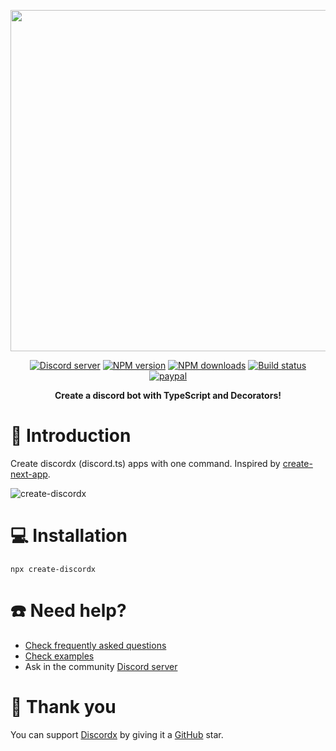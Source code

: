 <div>
  <p align="center">
    <a href="https://discord-ts.js.org" target="_blank" rel="nofollow">
      <img src="https://discord-ts.js.org/discord-ts.svg" width="546" />
    </a>
  </p>
  <p align="center">
    <a href="https://discord-ts.js.org/discord"
      ><img
        src="https://img.shields.io/discord/874802018361950248?color=5865F2&logo=discord&logoColor=white"
        alt="Discord server"
    /></a>
    <a href="https://www.npmjs.com/package/create-discordx"
      ><img
        src="https://img.shields.io/npm/v/create-discordx.svg?maxAge=3600"
        alt="NPM version"
    /></a>
    <a href="https://www.npmjs.com/package/create-discordx"
      ><img
        src="https://img.shields.io/npm/dt/create-discordx.svg?maxAge=3600"
        alt="NPM downloads"
    /></a>
    <a href="https://github.com/oceanroleplay/discord.ts/actions"
      ><img
        src="https://github.com/oceanroleplay/discord.ts/workflows/Build/badge.svg"
        alt="Build status"
    /></a>
    <a href="https://www.paypal.me/vijayxmeena"
      ><img
        src="https://img.shields.io/badge/donate-paypal-F96854.svg"
        alt="paypal"
    /></a>
  </p>
  <p align="center">
    <b> Create a discord bot with TypeScript and Decorators! </b>
  </p>
</div>

# 📖 Introduction

Create discordx (discord.ts) apps with one command. Inspired by [create-next-app](https://github.com/vercel/next.js/tree/canary/packages/create-next-app).

![create-discordx](https://raw.githubusercontent.com/oceanroleplay/discord.ts/main/packages/create-discordx/images/create-discordx.png)

# 💻 Installation

```
npx create-discordx
```

# ☎️ Need help?

- [Check frequently asked questions](https://discord-ts.js.org/docs/faq)
- [Check examples](https://github.com/oceanroleplay/discord.ts/tree/main/packages/discordx/examples)
- Ask in the community [Discord server](https://discord-ts.js.org/discord)

# 💖 Thank you

You can support [Discordx](https://www.npmjs.com/package/discordx) by giving it a [GitHub](https://github.com/oceanroleplay/discord.ts) star.
